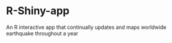 # R-Shiny-app
An R interactive app that continually updates and maps worldwide earthquake throughout a year
